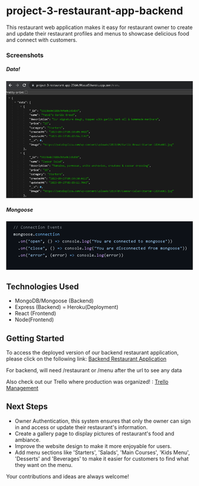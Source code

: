 # project-3-restaurant-app-backend
This restaurant web application makes it easy for restaurant owner to create and update their restaurant profiles and menus to showcase delicious food and connect with customers.
### Screenshots
##### Data!
![Menu Route](assets/image.png)

##### Mongoose
![Mongoose Strings](assets/mongoose.png)

## Technologies Used
- MongoDB/Mongoose (Backend)
- Express (Backend)
= Heroku(Deployment)
- React (Frontend)
- Node(Frontend)

## Getting Started
To access the deployed version of our backend restaurant application, please click on the following link: [Backend Restaurant Application](https://project-3-restaurant-app-23d4c9faecd5.herokuapp.com/)

For backend, will need /restaurant or /menu after the url to see any data

Also check out our Trello where production was organized! : [Trello Management](https://trello.com/invite/b/EFES3mM3/ATTIa40ee1d9aab22a2fdf6e751634c82bb6AC4FF904/restaurant-project-3)

## Next Steps
- Owner Authentication, this system ensures that only the owner can sign in and access or update their restaurant's information.
- Create a gallery page to display pictures of restaurant's food and ambiance.
- Improve the website design to make it more enjoyable for users.
- Add menu sections like 'Starters', 'Salads', 'Main Courses', 'Kids Menu', 'Desserts' and 'Beverages' to make it easier for customers to find what they want on the menu.

Your contributions and ideas are always welcome!